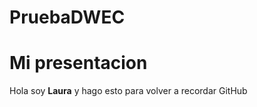 # PruebaDWEC
<h1>Mi presentacion</h1>
<p>Hola soy <b>Laura</b> y hago esto para volver a recordar GitHub</p>
